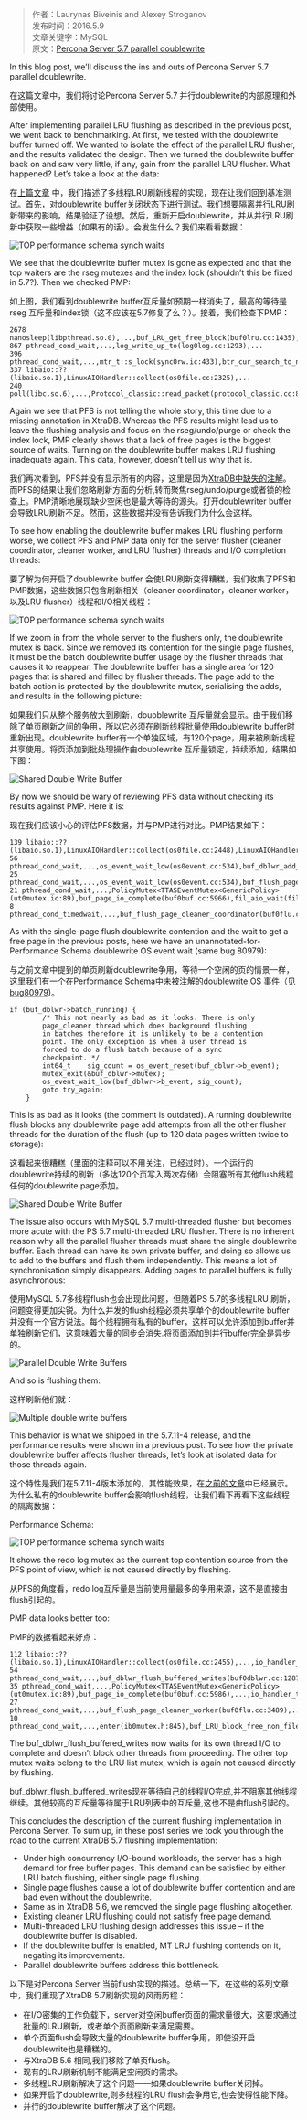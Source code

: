 >作者：Laurynas Biveinis and Alexey Stroganov  
>发布时间：2016.5.9  
>文章关键字：MySQL  
>原文：[Percona Server 5.7 parallel doublewrite](https://www.percona.com/blog/2016/05/09/percona-server-5-7-parallel-doublewrite/)

In this blog post, we’ll discuss the ins and outs of Percona Server 5.7 parallel doublewrite.  

在这篇文章中，我们将讨论Percona Server 5.7 并行doublewrite的内部原理和外部使用。

After implementing parallel LRU flushing as described in the previous post, we went back to benchmarking. At first, we tested with the doublewrite buffer turned off. We wanted to isolate the effect of the parallel LRU flusher, and the results validated the design. Then we turned the doublewrite buffer back on and saw very little, if any, gain from the parallel LRU flusher. What happened? Let’s take a look at the data:  

在[上篇文章](https://www.percona.com/blog/2016/05/05/percona-server-5-7-multi-threaded-lru-flushing/) 中，我们描述了多线程LRU刷新线程的实现，现在让我们回到基准测试。首先，对doublewrite buffer关闭状态下进行测试。我们想要隔离并行LRU刷新带来的影响，结果验证了设想。然后，重新开启doublewrite，并从并行LRU刷新中获取一些增益（如果有的话）。会发生什么？我们来看看数据：

![TOP performance schema synch waits](https://www.percona.com/blog/wp-content/uploads/2016/03/5710.3.pfs_.all_.png)

We see that the doublewrite buffer mutex is gone as expected and that the top waiters are the rseg mutexes and the index lock (shouldn’t this be fixed in 5.7?). Then we checked PMP:  

如上图，我们看到doublewrite buffer互斥量如预期一样消失了，最高的等待是rseg 互斥量和index锁（这不应该在5.7修复了么？）。接着，我们检查下PMP：
```
2678 nanosleep(libpthread.so.0),...,buf_LRU_get_free_block(buf0lru.cc:1435),...
867 pthread_cond_wait,...,log_write_up_to(log0log.cc:1293),...
396 pthread_cond_wait,...,mtr_t::s_lock(sync0rw.ic:433),btr_cur_search_to_nth_level(btr0cur.cc:1022),...
337 libaio::??(libaio.so.1),LinuxAIOHandler::collect(os0file.cc:2325),...
240 poll(libc.so.6),...,Protocol_classic::read_packet(protocol_classic.cc:810),...
```
Again we see that PFS is not telling the whole story, this time due to a missing annotation in XtraDB. Whereas the PFS results might lead us to leave the flushing analysis and focus on the rseg/undo/purge or check the index lock, PMP clearly shows that a lack of free pages is the biggest source of waits. Turning on the doublewrite buffer makes LRU flushing inadequate again. This data, however, doesn’t tell us why that is.  

我们再次看到，PFS并没有显示所有的内容，这里是因为[XtraDB中缺失的注解](https://bugs.launchpad.net/percona-server/+bug/1561945)。而PFS的结果让我们忽略刷新方面的分析,转而聚焦rseg/undo/purge或者锁的检查上。PMP清晰地展现缺少空闲也是最大等待的源头。打开doublewriter buffer 会导致LRU刷新不足。然而，这些数据并没有告诉我们为什么会这样。

To see how enabling the doublewrite buffer makes LRU flushing perform worse, we collect PFS and PMP data only for the server flusher (cleaner coordinator, cleaner worker, and LRU flusher) threads and I/O completion threads:  

要了解为何开启了doublewrite buffer 会使LRU刷新变得糟糕，我们收集了PFS和PMP数据，这些数据只包含刷新相关（cleaner coordinator，cleaner worker，以及LRU flusher）线程和I/O相关线程：

![TOP performance schema synch waits](https://www.percona.com/blog/wp-content/uploads/2016/04/5710.3.flushers.only_.png)

If we zoom in from the whole server to the flushers only, the doublewrite mutex is back. Since we removed its contention for the single page flushes, it must be the batch doublewrite buffer usage by the flusher threads that causes it to reappear. The doublewrite buffer has a single area for 120 pages that is shared and filled by flusher threads. The page add to the batch action is protected by the doublewrite mutex, serialising the adds, and results in the following picture:  

如果我们只从整个服务放大到刷新，douoblewrite 互斥量就会显示。由于我们移除了单页刷新之间的争用，所以它必须在刷新线程批量使用doublewrite buffer时重新出现。doublewrite buffer有一个单独区域，有120个page，用来被刷新线程共享使用。将页添加到批处理操作由doublewrite 互斥量锁定，持续添加，结果如下图：

![Shared Double Write Buffer](https://www.percona.com/blog/wp-content/uploads/2016/04/dblw_mysql_1.png)

By now we should be wary of reviewing PFS data without checking its results against PMP. Here it is:  

现在我们应该小心的评估PFS数据，并与PMP进行对比。PMP结果如下：
```
139 libaio::??(libaio.so.1),LinuxAIOHandler::collect(os0file.cc:2448),LinuxAIOHandler::poll(os0file.cc:2594),...
56 pthread_cond_wait,...,os_event_wait_low(os0event.cc:534),buf_dblwr_add_to_batch(buf0dblwr.cc:1111),...,buf_flush_LRU_list_batch(buf0flu.cc:1555),...,buf_lru_manager(buf0flu.cc:2334),...
25 pthread_cond_wait,...,os_event_wait_low(os0event.cc:534),buf_flush_page_cleaner_worker(buf0flu.cc:3482),...
21 pthread_cond_wait,...,PolicyMutex<TTASEventMutex<GenericPolicy>(ut0mutex.ic:89),buf_page_io_complete(buf0buf.cc:5966),fil_aio_wait(fil0fil.cc:5754),io_handler_thread(srv0start.cc:330),...
8 pthread_cond_timedwait,...,buf_flush_page_cleaner_coordinator(buf0flu.cc:2726),...
```
As with the single-page flush doublewrite contention and the wait to get a free page in the previous posts, here we have an unannotated-for-Performance Schema doublewrite OS event wait (same bug 80979):  

与之前文章中提到的单页刷新doublewrite争用，等待一个空闲的页的情景一样，这里我们有一个在Performance Schema中未被注解的doublewrite OS 事件（见[bug80979](http://bugs.mysql.com/bug.php?id=80979))。

```
if (buf_dblwr->batch_running) {
        /* This not nearly as bad as it looks. There is only
        page_cleaner thread which does background flushing
        in batches therefore it is unlikely to be a contention
        point. The only exception is when a user thread is
        forced to do a flush batch because of a sync
        checkpoint. */
        int64_t    sig_count = os_event_reset(buf_dblwr->b_event);
        mutex_exit(&buf_dblwr->mutex);
        os_event_wait_low(buf_dblwr->b_event, sig_count);
        goto try_again;
    }
```
This is as bad as it looks (the comment is outdated). A running doublewrite flush blocks any doublewrite page add attempts from all the other flusher threads for the duration of the flush (up to 120 data pages written twice to storage):  

这看起来很糟糕（里面的注释可以不用关注，已经过时）。一个运行的doublewrite持续的刷新（多达120个页写入两次存储）会阻塞所有其他flush线程任何的doublewrite page添加。  

![Shared Double Write Buffer](https://www.percona.com/blog/wp-content/uploads/2016/04/dblw_ms_2-2.png)

The issue also occurs with MySQL 5.7 multi-threaded flusher but becomes more acute with the PS 5.7 multi-threaded LRU flusher. There is no inherent reason why all the parallel flusher threads must share the single doublewrite buffer. Each thread can have its own private buffer, and doing so allows us to add to the buffers and flush them independently. This means a lot of synchronisation simply disappears. Adding pages to parallel buffers is fully asynchronous:

使用MySQL 5.7多线程flush也会出现此问题，但随着PS 5.7的多线程LRU 刷新，问题变得更加尖锐。为什么并发的flush线程必须共享单个的doublewrite buffer并没有一个官方说法。每个线程拥有私有的buffer，这样可以允许添加到buffer并单独刷新它们，这意味着大量的同步会消失.将页面添加到并行buffer完全是异步的。  

![Parallel Double Write Buffers](https://www.percona.com/blog/wp-content/uploads/2016/04/dblw_ps_1.png)

And so is flushing them:

这样刷新他们就：

![Multiple double write buffers](https://www.percona.com/blog/wp-content/uploads/2016/04/dblw_ps_2.png)

This behavior is what we shipped in the 5.7.11-4 release, and the performance results were shown in a previous post. To see how the private doublewrite buffer affects flusher threads, let’s look at isolated data for those threads again.

这个特性是我们在5.7.11-4版本添加的，其性能效果，在[之前的文章](https://www.percona.com/blog/2016/03/17/percona-server-5-7-performance-improvements/)中已经展示。为什么私有的doublewrite buffer会影响flush线程，让我们看下再看下这些线程的隔离数据：  

Performance Schema:  

![TOP performance schema synch waits](https://www.percona.com/blog/wp-content/uploads/2016/04/5711.flusher.only_.png)

It shows the redo log mutex as the current top contention source from the PFS point of view, which is not caused directly by flushing.

从PFS的角度看，redo log互斥量是当前使用量最多的争用来源，这不是直接由flush引起的。

PMP data looks better too:

PMP的数据看起来好点：
```
112 libaio::??(libaio.so.1),LinuxAIOHandler::collect(os0file.cc:2455),...,io_handler_thread(srv0start.cc:330),...
54 pthread_cond_wait,...,buf_dblwr_flush_buffered_writes(buf0dblwr.cc:1287),...,buf_flush_LRU_list(buf0flu.cc:2341),buf_lru_manager(buf0flu.cc:2341),...
35 pthread_cond_wait,...,PolicyMutex<TTASEventMutex<GenericPolicy>(ut0mutex.ic:89),buf_page_io_complete(buf0buf.cc:5986),...,io_handler_thread(srv0start.cc:330),...
27 pthread_cond_wait,...,buf_flush_page_cleaner_worker(buf0flu.cc:3489),...
10 pthread_cond_wait,...,enter(ib0mutex.h:845),buf_LRU_block_free_non_file_page(ib0mutex.h:845),buf_LRU_bloc
```
The buf_dblwr_flush_buffered_writes now waits for its own thread I/O to complete and doesn’t block other threads from proceeding. The other top mutex waits belong to the LRU list mutex, which is again not caused directly by flushing.

buf_dblwr_flush_buffered_writes现在等待自己的线程I/O完成,并不阻塞其他线程继续。其他较高的互斥量等待属于LRU列表中的互斥量,这也不是由flush引起的。


This concludes the description of the current flushing implementation in Percona Server. To sum up, in these post series we took you through the road to the current XtraDB 5.7 flushing implementation:

* Under high concurrency I/O-bound workloads, the server has a high demand for free buffer pages. This demand can be satisfied by either LRU batch flushing, either single page flushing.
* Single page flushes cause a lot of doublewrite buffer contention and are bad even without the doublewrite.
* Same as in XtraDB 5.6, we removed the single page flushing altogether.
* Existing cleaner LRU flushing could not satisfy free page demand.
* Multi-threaded LRU flushing design addresses this issue – if the doublewrite buffer is disabled.
* If the doublewrite buffer is enabled, MT LRU flushing contends on it, negating its improvements.
* Parallel doublewrite buffers address this bottleneck.

以下是对Percona Server 当前flush实现的描述。总结一下，在这些的系列文章中，我们重现了XtraDB 5.7刷新实现的风雨历程：
* 在I/O密集的工作负载下，server对空闲buffer页面的需求量很大，这要求通过批量的LRU刷新，或者单个页面刷新来满足需要。
* 单个页面flush会导致大量的doublewrite buffer争用，即使没开启doublewrite也是糟糕的。
* 与XtraDB 5.6 相同,我们移除了单页flush。
* 现有的LRU刷新机制不能满足空闲页的需求。
* 多线程LRU刷新解决了这个问题——如果doublewrite buffer关闭掉。
* 如果开启了doublewrite,则多线程的LRU flush会争用它,也会使得性能下降。
* 并行的doublewrite buffer解决了这个问题。

